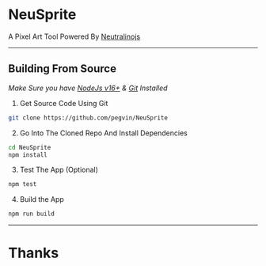 # NeuSprite
A Pixel Art Tool Powered By [Neutralinojs](https://github.com/neutralinojs/neutralinojs)

---

## Building From Source

*Make Sure you have [NodeJs v16+](https://nodejs.org/) & [Git](https://git-scm.com/) Installed*

1. Get Source Code Using Git
```bash
git clone https://github.com/pegvin/NeuSprite
```

2. Go Into The Cloned Repo And Install Dependencies
```bash
cd NeuSprite
npm install
```

3. Test The App (Optional)
```bash
npm test
```

4. Build the App
```bash
npm run build
```

---

# Thanks
